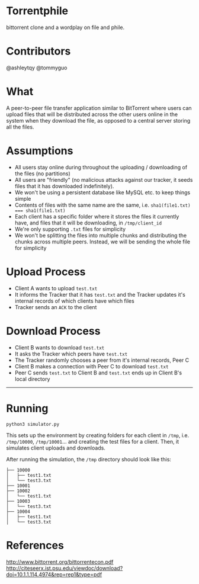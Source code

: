 # Torrentphile
bittorrent clone and a wordplay on file and phile. 

# Contributors
@ashleytqy
@tommyguo

# What
A peer-to-peer file transfer application similar to BitTorrent where users can upload files that will be distributed across the other users online in the system when they download the file, as opposed to a central server storing all the files.

# Assumptions
- All users stay online during throughout the uploading / downloading of the files (no partitions)
- All users are "friendly" (no malicious attacks against our tracker, it seeds files that it has downloaded indefinitely).
- We won't be using a persistent database like MySQL etc. to keep things simple
- Contents of files with the same name are the same, i.e. `sha1(file1.txt) === sha1(file1.txt)`
- Each client has a specific folder where it stores the files it currently have, and files that it will be downloading, in `/tmp/client_id`
- We're only supporting `.txt` files for simplicity
- We won't be splitting the files into multiple chunks and distributing the chunks across multiple peers. Instead, we will be sending the whole file for simplicity

# Upload Process
- Client A wants to upload `test.txt`
- It informs the Tracker that it has `test.txt` and the Tracker updates it's internal records of which clients have which files
- Tracker sends an `ACK` to the client

# Download Process
- Client B wants to download `test.txt`
- It asks the Tracker which peers have `test.txt`
- The Tracker randomly chooses a peer from it's internal records, Peer C
- Client B makes a connection with Peer C to download `test.txt`
- Peer C sends `test.txt` to Client B and `test.txt` ends up in Client B's local directory

---
# Running
```
python3 simulator.py
```
This sets up the environment by creating folders for each client in `/tmp`, i.e. `/tmp/10000`, `/tmp/10001`... and creating the test files for a client. Then, it simulates client uploads and downloads.

After running the simulation, the `/tmp` directory should look like this:
```
├── 10000
│   ├── test1.txt
│   └── test3.txt
├── 10001
├── 10002
│   └── test1.txt
├── 10003
│   └── test3.txt
├── 10004
│   ├── test1.txt
│   └── test3.txt
```

# References
http://www.bittorrent.org/bittorrentecon.pdf
http://citeseerx.ist.psu.edu/viewdoc/download?doi=10.1.1.114.4974&rep=rep1&type=pdf
